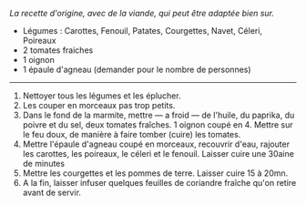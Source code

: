 *La recette d'origine, avec de la viande, qui peut être adaptée bien sur.*

- Légumes : Carottes, Fenouil, Patates, Courgettes, Navet, Céleri, Poireaux
- 2 tomates fraiches
- 1 oignon
- 1 épaule d'agneau (demander pour le nombre de personnes)

---

1. Nettoyer tous les légumes et les éplucher.
2. Les couper en morceaux pas trop petits.
3. Dans le fond de la marmite, mettre — a froid — de l'huile, du paprika, du poivre et du sel, deux tomates fraîches. 1 oignon coupé en 4. Mettre sur le feu doux, de manière à faire tomber (cuire) les tomates.
4. Mettre l'épaule d'agneau coupé en morceaux, recouvrir d'eau, rajouter les carottes, les poireaux, le céleri et le fenouil. Laisser cuire une 30aine de minutes
5. Mettre les courgettes et les pommes de terre. Laisser cuire 15 à 20mn.
6. A la fin, laisser infuser quelques feuilles de coriandre fraîche qu'on retire avant de servir.
